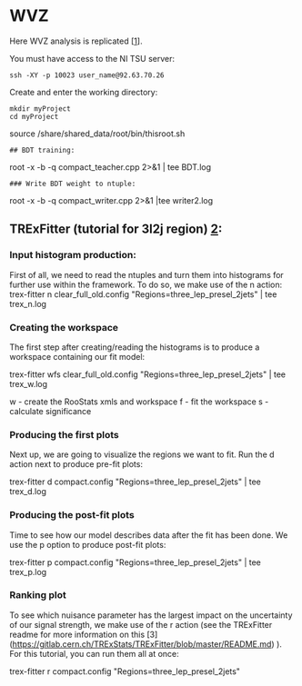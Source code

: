 # WVZ

Here WVZ analysis is replicated [[1](https://cds.cern.ch/record/2314648/files/ATL-COM-PHYS-2018-420.pdf?)]. 

You must have access to the NI TSU server:

    ssh -XY -p 10023 user_name@92.63.70.26

Create and enter the working directory:

    mkdir myProject 
    cd myProject 

source /share/shared_data/root/bin/thisroot.sh
   
    ## BDT training:
root -x -b -q compact_teacher.cpp 2>&1 | tee BDT.log

    ### Write BDT weight to ntuple:
root -x -b -q compact_writer.cpp 2>&1 |tee writer2.log 

   ## TRExFitter (tutorial for 3l2j region) [2](https://trexfitter-docs.web.cern.ch/trexfitter-docs/):

   ### Input histogram production:
   First of all, we need to read the ntuples and turn them into histograms for further use within the framework. To do so, we make use of the n action:
   trex-fitter n clear_full_old.config "Regions=three_lep_presel_2jets" | tee trex_n.log
   
   ### Creating the workspace
   The first step after creating/reading the histograms is to produce a workspace containing our fit model:
   
   trex-fitter wfs clear_full_old.config "Regions=three_lep_presel_2jets" | tee trex_w.log

   w - create the RooStats xmls and workspace
   f - fit the workspace
   s - calculate significance

   ### Producing the first plots

   Next up, we are going to visualize the regions we want to fit. Run the d action next to produce pre-fit plots:

   trex-fitter d compact.config "Regions=three_lep_presel_2jets" | tee trex_d.log

   ### Producing the post-fit plots

   Time to see how our model describes data after the fit has been done. We use the p option to produce post-fit plots:

   trex-fitter p compact.config "Regions=three_lep_presel_2jets" | tee trex_p.log

   ### Ranking plot

   To see which nuisance parameter has the largest impact on the uncertainty of our signal strength, we make use of the r action (see the TRExFitter readme for more information on this [3] (https://gitlab.cern.ch/TRExStats/TRExFitter/blob/master/README.md) ). For this tutorial, you can run them all at once:

   trex-fitter r compact.config "Regions=three_lep_presel_2jets"

   




   
   



   

   

